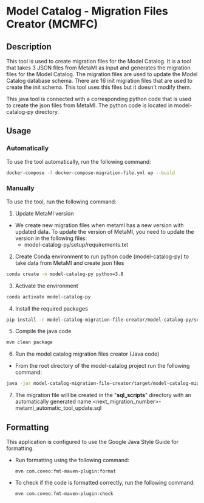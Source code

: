 # Model Catalog - Migration Files Creator (MCMFC) #

## Description ##

This tool is used to create migration files for the Model Catalog. It is a tool that takes 3 JSON files from MetaMl as input and generates the migration files for the Model Catalog. The migration files are used to update the Model Catalog database schema. There are 16 init migration files that are used to create the init schema. This tool uses this files but it doesn't modify them.

This java tool is connected with a corresponding python code that is used to create the json files from MetaMl. The python code is located in model-catalog-py directory.

## Usage ##

### Automatically ###

To use the tool automatically, run the following command:

```bash
docker-compose -f docker-compose-migration-file.yml up --build
```

### Manually ###

To use the tool, run the following command:

1. Update MetaMl version
* We create new migration files when metaml has a new version with updated data. To update the version of MetaMl, you need to update the version in the following files:
  * model-catalog-py/setup/requirements.txt
  
2. Create Conda environment to run python code (model-catalog-py) to take data from MetaMl and create json files
```bash
conda create -n model-catalog-py python=3.8
```

3. Activate the environment
```bash
conda activate model-catalog-py
```

4. Install the required packages
```bash
pip install -r model-catalog-migration-file-creator/model-catalog-py/setup/requirements.txt
```    

5. Compile the java code
```bash
mvn clean package
```

6. Run the model catalog migration files creator (Java code)

* From the root directory of the model-catalog project run the following command:
```bash
java -jar model-catalog-migration-file-creator/target/model-catalog-migration-file-creator.jar
```

7. The migration file will be created in the "<b>sql_scripts</b>" directory with an automatically generated name <next_migration_number>-metaml_automatic_tool_update.sql

## Formatting ##

This application is configured to use the Google Java Style Guide for formatting.

* Run formatting using the following command:
  ```
  mvn com.coveo:fmt-maven-plugin:format
  ```

* To check if the code is formatted correctly, run the following command:
  ```
  mvn com.coveo:fmt-maven-plugin:check
  ```
  
